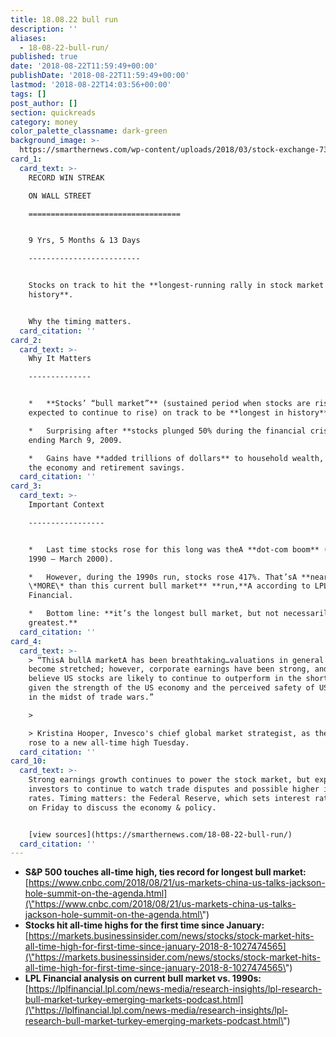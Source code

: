 ```yaml
---
title: 18.08.22 bull run
description: ''
aliases:
  - 18-08-22-bull-run/
published: true
date: '2018-08-22T11:59:49+00:00'
publishDate: '2018-08-22T11:59:49+00:00'
lastmod: '2018-08-22T14:03:56+00:00'
tags: []
post_author: []
section: quickreads
category: money
color_palette_classname: dark-green
background_image: >-
  https://smarthernews.com/wp-content/uploads/2018/03/stock-exchange-738671_1280.jpg
card_1:
  card_text: >-
    RECORD WIN STREAK  

    ON WALL STREET

    ==================================


    9 Yrs, 5 Months & 13 Days

    -------------------------


    Stocks on track to hit the **longest-running rally in stock market
    history**.


    Why the timing matters.
  card_citation: ''
card_2:
  card_text: >-
    Why It Matters

    --------------


    *   **Stocks’ “bull market”** (sustained period when stocks are rising &
    expected to continue to rise) on track to be **longest in history**.

    *   Surprising after **stocks plunged 50% during the financial crisis**
    ending March 9, 2009.

    *   Gains have **added trillions of dollars** to household wealth, boosting
    the economy and retirement savings.
  card_citation: ''
card_3:
  card_text: >-
    Important Context

    -----------------


    *   Last time stocks rose for this long was theA **dot-com boom** (October
    1990 – March 2000).

    *   However, during the 1990s run, stocks rose 417%. That’sA **nearly 25%
    \*MORE\* than this current bull market** **run,**A according to LPL
    Financial.

    *   Bottom line: **it’s the longest bull market, but not necessarily the
    greatest.**
  card_citation: ''
card_4:
  card_text: >-
    > “ThisA bullA marketA has been breathtaking…valuations in general have
    become stretched; however, corporate earnings have been strong, and I
    believe US stocks are likely to continue to outperform in the shorter term
    given the strength of the US economy and the perceived safety of US stocks
    in the midst of trade wars.”

    > 

    > Kristina Hooper, Invesco's chief global market strategist, as the S&P 500
    rose to a new all-time high Tuesday.
  card_citation: ''
card_10:
  card_text: >-
    Strong earnings growth continues to power the stock market, but experts warn
    investors to continue to watch trade disputes and possible higher interest
    rates. Timing matters: the Federal Reserve, which sets interest rates, meets
    on Friday to discuss the economy & policy.


    [view sources](https://smarthernews.com/18-08-22-bull-run/)
  card_citation: ''
---
```

*   **S&P 500 touches all-time high, ties record for longest bull market:**  
    [https://www.cnbc.com/2018/08/21/us-markets-china-us-talks-jackson-hole-summit-on-the-agenda.html](\"https://www.cnbc.com/2018/08/21/us-markets-china-us-talks-jackson-hole-summit-on-the-agenda.html\")
*   **Stocks hit all-time highs for the first time since January:**  
    [https://markets.businessinsider.com/news/stocks/stock-market-hits-all-time-high-for-first-time-since-january-2018-8-1027474565](\"https://markets.businessinsider.com/news/stocks/stock-market-hits-all-time-high-for-first-time-since-january-2018-8-1027474565\")
*   **LPL Financial analysis on current bull market vs. 1990s:**  
    [https://lplfinancial.lpl.com/news-media/research-insights/lpl-research-bull-market-turkey-emerging-markets-podcast.html](\"https://lplfinancial.lpl.com/news-media/research-insights/lpl-research-bull-market-turkey-emerging-markets-podcast.html\")